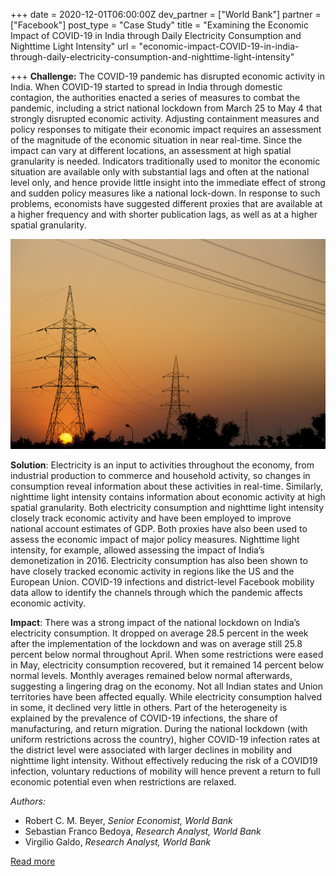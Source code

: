 +++
date = 2020-12-01T06:00:00Z
dev_partner = ["World Bank"]
partner = ["Facebook"]
post_type = "Case Study"
title = "Examining the Economic Impact of COVID-19 in India through Daily Electricity Consumption and Nighttime Light Intensity"
url = "economic-impact-COVID-19-in-india-through-daily-electricity-consumption-and-nighttime-light-intensity"

+++
**Challenge:** The COVID-19 pandemic has disrupted economic activity in India. When COVID-19 started to spread in India through domestic contagion, the authorities enacted a series of measures to combat the pandemic, including a strict national lockdown from March 25 to May 4 that strongly disrupted economic activity. Adjusting containment measures and policy responses to mitigate their economic impact requires an assessment of the magnitude of the economic situation in near real-time. Since the impact can vary at different locations, an assessment at high spatial granularity is needed. Indicators traditionally used to monitor the economic situation are available only with substantial lags and often at the national level only, and hence provide little insight into the immediate effect of strong and sudden policy measures like a national lock-down. In response to such problems, economists have suggested different proxies that are available at a higher frequency and with shorter publication lags, as well as at a higher spatial granularity.

![](/electricity-consumption.jpg)

**Solution**: Electricity is an input to activities throughout the economy, from industrial production to commerce and household activity, so changes in consumption reveal information about these activities in real-time. Similarly, nighttime light intensity contains information about economic activity at high spatial granularity. Both electricity consumption and nighttime light intensity closely track economic activity and have been employed to improve national account estimates of GDP. Both proxies have also been used to assess the economic impact of major policy measures. Nighttime light intensity, for example, allowed assessing the impact of India’s demonetization in 2016. Electricity consumption has also been shown to have closely tracked economic activity in regions like the US and the European Union. COVID-19 infections and district-level Facebook mobility data allow to identify the channels through which the pandemic affects economic activity.

**Impact**: There was a strong impact of the national lockdown on India’s electricity consumption. It dropped on average 28.5 percent in the week after the implementation of the lockdown and was on average still 25.8 percent below normal throughout April. When some restrictions were eased in May, electricity consumption recovered, but it remained 14 percent below normal levels. Monthly averages remained below normal afterwards, suggesting a lingering drag on the economy. Not all Indian states and Union territories have been affected equally. While electricity consumption halved in some, it declined very little in others. Part of the heterogeneity is explained by the prevalence of COVID-19 infections, the share of manufacturing, and return migration. During the national lockdown (with uniform restrictions across the country), higher COVID-19 infection rates at the district level were associated with larger declines in mobility and nighttime light intensity. Without effectively reducing the risk of a COVID19 infection, voluntary reductions of mobility will hence prevent a return to full economic potential even when restrictions are relaxed.

_Authors:_

* Robert C. M. Beyer, _Senior Economist, World Bank_
* Sebastian Franco Bedoya, _Research Analyst, World Bank_
* Virgilio Galdo, _Research Analyst, World Bank_

[Read more](https://www.sciencedirect.com/science/article/pii/S0305750X20304149?dgcid=author "lights-out-covid-containment")